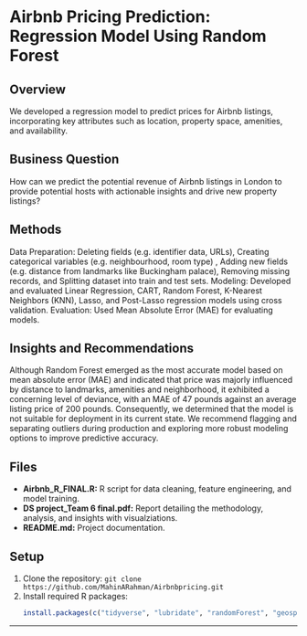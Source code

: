 # Airbnb Pricing Prediction: Regression Model Using Random Forest
## Overview
We developed a regression model to predict prices for Airbnb listings, incorporating key attributes such as location, property space, amenities, and availability.

## Business Question
How can we predict the potential revenue of Airbnb listings in London to provide potential hosts with actionable insights and drive new property listings?

## Methods
Data Preparation: Deleting fields (e.g. identifier data, URLs), Creating categorical variables (e.g. neighbourhood, room type) , Adding new fields (e.g. distance from landmarks like Buckingham palace), Removing missing records, and Splitting dataset into train and test sets. 
Modeling: Developed and evaluated Linear Regression, CART, Random Forest, K-Nearest Neighbors (KNN), Lasso, and Post-Lasso regression models using cross validation. 
Evaluation: Used Mean Absolute Error (MAE) for evaluating models.

## Insights and Recommendations
Although Random Forest emerged as the most accurate model based on mean absolute error (MAE) and indicated that price was majorly influenced by distance to landmarks, amenities and neighborhood, it exhibited a concerning level of deviance, with an MAE of 47 pounds against an average listing price of 200 pounds. Consequently, we determined that the model is not suitable for deployment in its current state. We recommend flagging and separating outliers during production and exploring more robust modeling options to improve predictive accuracy.

## Files
- **Airbnb_R_FINAL.R:** R script for data cleaning, feature engineering, and model training.
- **DS project_Team 6 final.pdf:** Report detailing the methodology, analysis, and insights with visualziations. 
- **README.md:** Project documentation.

## Setup
1. Clone the repository: `git clone https://github.com/MahinARahman/Airbnbpricing.git`
2. Install required R packages:
   ```R
   install.packages(c("tidyverse", "lubridate", "randomForest", "geosphere", "ggplot2", "naniar", "GGally" ))

_______________________________________________
